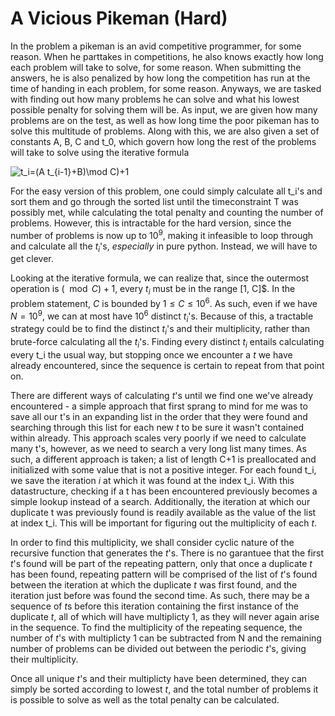 # A Vicious Pikeman (Hard)

In the problem a pikeman is an avid competitive programmer, for some reason. When he parttakes in competitions, he also knows exactly how long each problem will take to solve, for some reason. When submitting the answers, he is also penalized by how long the competition has run at the time of handing in each problem, for some reason. Anyways, we are tasked with finding out how many problems he can solve and what his lowest possible penalty for solving them will be. As input, we are given how many problems are on the test, as well as how long time the poor pikeman has to solve this multitude of problems. Along with this, we are also given a set of constants A, B, C and t_0, which govern how long the rest of the problems will take to solve using the iterative formula

<img src="https://latex.codecogs.com/svg.image?t_i=(A&space;t_{i-1}&plus;B)\mod&space;C)&plus;1" title="t_i=(A t_{i-1}+B)\mod C)+1" />

For the easy version of this problem, one could simply calculate all t_i's and sort them and go through the sorted list until the timeconstraint T was possibly met, while calculating the total penalty and counting the number of problems. However, this is intractable for the hard version, since the number of problems is now up to $10^9$, making it infeasible to loop through and calculate all the $t_i$'s, *especially* in pure python. Instead, we will have to get clever.

Looking at the iterative formula, we can realize that, since the outermost operation is $(\mod C) + 1$, every $t_i$ must be in the range [1, C]$. In the problem statement, $C$ is bounded by $1 \leq C\leq 10^6$. As such, even if we have $N = 10^9$, we can at most have $10^6$ distinct $t_i$'s. Because of this, a tractable strategy could be to find the distinct $t_i$'s and their multiplicity, rather than brute-force calculating all the $t_i$'s.
Finding every distinct $t_i$ entails calculating every t_i the usual way, but stopping once we encounter a $t$ we have already encountered, since the sequence is certain to repeat from that point on.

There are different ways of calculating $t$'s until we find one we've already encountered - a simple approach that first sprang to mind for me was to save all our t's in an expanding list in the order that they were found and searching through this list for each new $t$ to be sure it wasn't contained within already. This approach scales very poorly if we need to calculate many t's, however, as we need to search a very long list many times. As such, a different approach is taken; a list of length C+1 is preallocated and initialized with some value that is not a positive integer. For each found t_i, we save the iteration $i$ at which it was found at the index t_i. With this datastructure, checking if a t has been encountered previously becomes a simple lookup instead of a search. Additionally, the iteration at which our duplicate t was previously found is readily available as the value of the list at index t_i. This will be important for figuring out the multiplicity of each $t$.

In order to find this multiplicity, we shall consider cyclic nature of the recursive function that generates the $t$'s. There is no garantuee that the first $t$'s found will be part of the repeating pattern, only that once a duplicate $t$ has been found, repeating pattern will be comprised of the list of $t$'s found between the iteration at which the duplicate $t$ was first found, and the iteration just before was found the second time. As such, there may be a sequence of $t$s before this iteration containing the first instance of the duplicate $t$, all of which will have multiplicty 1, as they will never again arise in the sequence. To find the multiplicity of the repeating sequence, the number of $t$'s with multiplicty 1 can be subtracted from N and the remaining number of problems can be divided out between the periodic $t$'s, giving their multiplicity.

Once all unique $t$'s and their multiplicty have been determined, they can simply be sorted according to lowest $t$, and the total number of problems it is possible to solve as well as the total penalty can be calculated.

